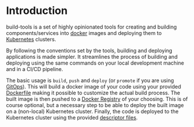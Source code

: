 # Introduction

build-tools is a set of highly opinionated tools for creating and building
components/services into [docker](https://www.docker.com/) images and deploying
them to [Kubernetes](https://kubernetes.io/) clusters.

By following the conventions set by the tools, building and deploying applications is made simpler. It streamlines the
process of building and deploying using the same commands on your local development machine and in a CI/CD pipeline.

The basic usage is `build`, `push` and `deploy` (or `promote` if you are using [GitOps](config/gitops.md)). This will
build a docker image of your code using your provided
[Dockerfile](https://docs.docker.com/engine/reference/builder/) making it possible to customize the actual build
process. The built image is then pushed to a [Docker Registry](https://docs.docker.com/registry/)
of your choosing. This is of course optional, but a necessary step to be able to deploy the built image on a (non-local)
Kubernetes cluster. Finally, the code is deployed to the Kubernetes cluster using the
provided [descriptor files](config/k8s.md).


<script id="asciicast-387073" src="https://asciinema.org/a/387073.js" id="asciicast-387073" async data-autoplay="true" data-preload="true" data-theme="solarized-dark"></script>

